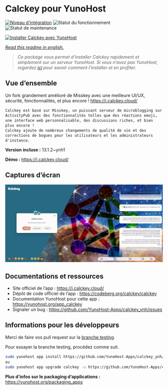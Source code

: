 <!--
N.B.: This README was automatically generated by https://github.com/YunoHost/apps/tree/master/tools/README-generator
It shall NOT be edited by hand.
-->

# Calckey pour YunoHost

[![Niveau d’intégration](https://dash.yunohost.org/integration/calckey.svg)](https://dash.yunohost.org/appci/app/calckey) ![Statut du fonctionnement](https://ci-apps.yunohost.org/ci/badges/calckey.status.svg) ![Statut de maintenance](https://ci-apps.yunohost.org/ci/badges/calckey.maintain.svg)

[![Installer Calckey avec YunoHost](https://install-app.yunohost.org/install-with-yunohost.svg)](https://install-app.yunohost.org/?app=calckey)

*[Read this readme in english.](./README.md)*

> *Ce package vous permet d’installer Calckey rapidement et simplement sur un serveur YunoHost.
Si vous n’avez pas YunoHost, regardez [ici](https://yunohost.org/#/install) pour savoir comment l’installer et en profiter.*

## Vue d’ensemble

Un fork grandement amélioré de Misskey avec une meilleure UI/UX, sécurité, fonctionnalités, et plus encore ! https://i.calckey.cloud/


    Calckey est basé sur Misskey, un puissant serveur de microblogging sur ActivityPub avec des fonctionnalités telles que des réactions emoji, une interface web personnalisable, des discussions riches, et bien plus encore !
    Calckey ajoute de nombreux changements de qualité de vie et des corrections de bogues pour les utilisateurs et les administrateurs d'instance.


**Version incluse :** 13.1.2~ynh1

**Démo :** https://i.calckey.cloud/

## Captures d’écran

![Capture d’écran de Calckey](./doc/screenshots/screenshot-calckey.png)

## Documentations et ressources

* Site officiel de l’app : <https://i.calckey.cloud/>
* Dépôt de code officiel de l’app : <https://codeberg.org/calckey/calckey>
* Documentation YunoHost pour cette app : <https://yunohost.org/app_calckey>
* Signaler un bug : <https://github.com/YunoHost-Apps/calckey_ynh/issues>

## Informations pour les développeurs

Merci de faire vos pull request sur la [branche testing](https://github.com/YunoHost-Apps/calckey_ynh/tree/testing).

Pour essayer la branche testing, procédez comme suit.

``` bash
sudo yunohost app install https://github.com/YunoHost-Apps/calckey_ynh/tree/testing --debug
ou
sudo yunohost app upgrade calckey -u https://github.com/YunoHost-Apps/calckey_ynh/tree/testing --debug
```

**Plus d’infos sur le packaging d’applications :** <https://yunohost.org/packaging_apps>